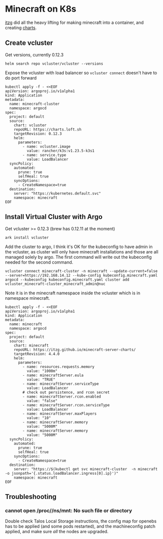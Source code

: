 # Minecraft on K8s

[itzg](https://github.com/itzg/docker-minecraft-server/blob/master/README.md) did all the heavy lifting for making minecraft into a container, and creating [charts](https://github.com/itzg/minecraft-server-charts/tree/master/charts/minecraft-proxy).

## Create vcluster

Get versions, currently 0.12.3

```
helm search repo vcluster/vcluster --versions
```

Expose the vcluster with load balancer so `vcluster connect` doesn't have to do port forward

```
kubectl apply -f - <<EOF
apiVersion: argoproj.io/v1alpha1
kind: Application
metadata:
  name: minecraft-cluster
  namespace: argocd
spec:
  project: default
  source:
    chart: vcluster
    repoURL: https://charts.loft.sh
    targetRevision: 0.12.3
    helm:
      parameters:
        - name: vcluster.image
          value: rancher/k3s:v1.23.5-k3s1
        - name: service.type
          value: LoadBalancer
  syncPolicy:
    automated:
      prune: true
      selfHeal: true
    syncOptions:
      - CreateNamespace=true
  destination:
    server: "https://kubernetes.default.svc"
    namespace: minecraft
EOF
```

## Install Virtual Cluster with Argo

Get vcluster >= 0.12.3 (brew has 0.12.11 at the moment)

```
ark install vcluster
```

Add the cluster to argo, I think it's OK for the kubeconfig to have admin in the vcluster, as cluster will only have minecraft installations and those are all managed solely by argo.
The first command will write out the kubeconfig needed for the second command.

```
vcluster connect minecraft-cluster -n minecraft --update-current=false --server=https://192.168.14.12 --kube-config kubeconfig.minecraft.yaml
argocd --kubeconfig kubeconfig.minecraft.yaml cluster add  vcluster_minecraft-cluster_minecraft_admin@nuc
```

Note it is in the minecraft namespace inside the vcluster which is in namespace minecraft.

```
kubectl apply -f - <<EOF
apiVersion: argoproj.io/v1alpha1
kind: Application
metadata:
  name: minecraft
  namespace: argocd
spec:
  project: default
  source:
    chart: minecraft
    repoURL: https://itzg.github.io/minecraft-server-charts/
    targetRevision: 4.4.0
    helm:
      parameters:
        - name: resources.requests.memory
          value: "1000m"
        - name: minecraftServer.eula
          value: "TRUE"
        - name: minecraftServer.serviceType
          value: LoadBalancer
        # check out persistence, and rcon secret
        - name: minecraftServer.rcon.enabled
          value: "false"
        - name: minecraftServer.rcon.serviceType
          value: LoadBalancer
        - name: minecraftServer.maxPlayers
          value: "10"
        - name: minecraftServer.memory
          value: "5000M"
        - name: minecraftServer.memory
          value: "5000M"
  syncPolicy:
    automated:
      prune: true
      selfHeal: true
    syncOptions:
      - CreateNamespace=true
  destination:
    server: "https://$(kubectl get svc minecraft-cluster  -n minecraft -o jsonpath='{.status.loadBalancer.ingress[0].ip}')"
    namespace: minecraft
EOF
```

## Troubleshooting

### cannot open /proc//ns/mnt: No such file or directory

Double check Talos Local Storage instructions, the config map for openebs has to be applied (and some pods restarted), and the machineconfig patch applied, and make sure _all_ the nodes are upgraded.
